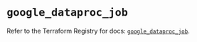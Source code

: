 # `google_dataproc_job`

Refer to the Terraform Registry for docs: [`google_dataproc_job`](https://registry.terraform.io/providers/hashicorp/google/5.39.1/docs/resources/dataproc_job).
